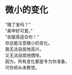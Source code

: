 # 微小的变化

“理了发吗？”\
“美甲好可爱。”\
“衣服真适合你！”\
你总能注意微小的变化。\
我无法自拔地高兴，\
又无法自拔地惆怅。\
因为，所有变化都是专为你准备，\
可你却从未察觉。
